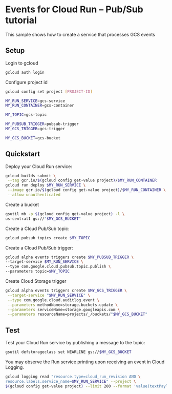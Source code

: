 # Events for Cloud Run – Pub/Sub tutorial

This sample shows how to create a service that processes GCS events

## Setup

Login to gcloud

```sh
gcloud auth login
```

Configure project id

```sh
gcloud config set project [PROJECT-ID]
```

```sh
MY_RUN_SERVICE=gcs-service
MY_RUN_CONTAINER=gcs-container

MY_TOPIC=gcs-topic

MY_PUBSUB_TRIGGER=pubsub-trigger
MY_GCS_TRIGGER=gcs-trigger

MY_GCS_BUCKET=gcs-bucket
```

## Quickstart

Deploy your Cloud Run service:

```sh
gcloud builds submit \
 --tag gcr.io/$(gcloud config get-value project)/$MY_RUN_CONTAINER
gcloud run deploy $MY_RUN_SERVICE \
 --image gcr.io/$(gcloud config get-value project)/$MY_RUN_CONTAINER \
 --allow-unauthenticated
```

Create a bucket 

```sh
gsutil mb -p $(gcloud config get-value project) -l \
us-central1 gs://"$MY_GCS_BUCKET"
```

Create a Cloud Pub/Sub topic:

```sh
gcloud pubsub topics create $MY_TOPIC
```

Create a Cloud Pub/Sub trigger:

```sh
gcloud alpha events triggers create $MY_PUBSUB_TRIGGER \
--target-service $MY_RUN_SERVICE \
--type com.google.cloud.pubsub.topic.publish \
--parameters topic=$MY_TOPIC
```

Create Cloud Storage trigger

```sh
gcloud alpha events triggers create $MY_GCS_TRIGGER \
 --target-service "$MY_RUN_SERVICE" \
 --type com.google.cloud.auditlog.event \
 --parameters methodName=storage.buckets.update \
 --parameters serviceName=storage.googleapis.com \
 --parameters resourceName=projects/_/buckets/"$MY_GCS_BUCKET"
```

## Test

Test your Cloud Run service by publishing a message to the topic: 

```sh
gsutil defstorageclass set NEARLINE gs://$MY_GCS_BUCKET
```

You may observe the Run service printing upon receiving an event in 
Cloud Logging.

```sh
gcloud logging read "resource.type=cloud_run_revision AND \
resource.labels.service_name=$MY_RUN_SERVICE" --project \
$(gcloud config get-value project) --limit 200 --format 'value(textPayload)'
```
